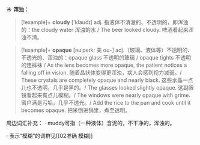 ☀ <span class="category">**浑浊：**</span>
>[!example]+ <span class="vocabulary">**cloudy**</span> ['klaʊdɪ] 
> <span class="definition">adj. 指液体不清澈的、不透明的，即浑浊的：</span>the cloudy water 浑浊的水 / The beer looked cloudy. 啤酒看起来浑浊不清。
           
>[!example]+ <span class="vocabulary">**opaque**</span> [əʊˈpeɪk; 美 oʊ-]
> <span class="definition">adj.（玻璃、液体等）不透明的、不透光的、浑浊的：</span>opaque glass 不透明的玻璃 / opaque tights 不透明的连裤袜 / As the lens becomes more opaque, the patient notices a falling off in vision. 随着晶状体变得更浑浊，病人会感到视力减弱。/ These crystals are completely opaque and nearly black. 这些水晶一点儿也不透明，几乎是黑的。/ The glasses looked slightly opaque. 这副眼镜看起来有点儿模糊。/ The windows were nearly opaque with grime. 窗户满是污垢，几乎不透光。/ Add the rice to the pan and cook until it becomes opaque. 把米倒进锅里，煮至透明。

周边词汇补充：
· muddy可指（一种液体）含泥的，不干净的，浑浊的。

· 表示“模糊”的词群见[[02准确 模糊]]
